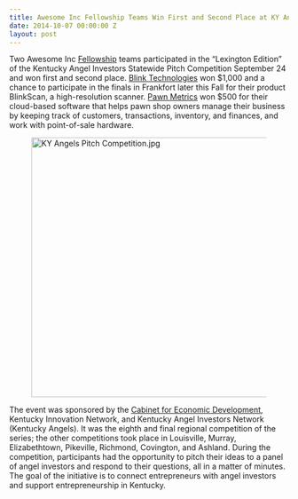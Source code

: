 ```yaml
---
title: Awesome Inc Fellowship Teams Win First and Second Place at KY Angels Regional Pitch Competition
date: 2014-10-07 00:00:00 Z
layout: post
---
```

 
<p>Two Awesome Inc <a href="http://fellowship.awesomeinc.org/" target="_blank">Fellowship</a> teams participated in the &ldquo;Lexington Edition&rdquo; of the Kentucky Angel Investors Statewide Pitch Competition September 24 and won first and second place. <a href="http://www.blinkscan.com/" target="_blank">Blink Technologies</a> won $1,000 and a chance to participate in the finals in Frankfort later this Fall for their product BlinkScan, a high-resolution scanner. <a href="http://www.pawnmetrics.com" target="_blank">Pawn Metrics</a> won $500 for their cloud-based software that helps pawn shop owners manage their business by keeping track of customers, transactions, inventory, and finances, and work with point-of-sale hardware.</p>

<p><figure class="tmblr-full" data-orig-height="720" data-orig-width="960" data-orig-src="https://lh6.googleusercontent.com/kVUk8exh9lifBR93ckNxE583rLJ74evRUQZ5-IuqwhZBN91_wcRwGlhhyWkSUWiFG9qNdmiJASFx_9RkrVd-po4GRuA-Q6FnVc5G2tTr1q0HbIqWJH1fNg_h5wTQ6-6abQ"><img alt="KY Angels Pitch Competition.jpg" height="468px;" src="https://66.media.tumblr.com/eb5ea3800b6ab6b98d2eac3a43e335e4/tumblr_inline_pk4r9jDypi1spm8pc_540.jpg" width="624px;" data-orig-height="720" data-orig-width="960" data-orig-src="https://lh6.googleusercontent.com/kVUk8exh9lifBR93ckNxE583rLJ74evRUQZ5-IuqwhZBN91_wcRwGlhhyWkSUWiFG9qNdmiJASFx_9RkrVd-po4GRuA-Q6FnVc5G2tTr1q0HbIqWJH1fNg_h5wTQ6-6abQ"/></figure></p>
<p><span> </span></p>
<p>The event was sponsored by the <a href="http://www.thinkkentucky.com/" target="_blank">Cabinet for Economic Development</a>, Kentucky Innovation Network, and Kentucky Angel Investors Network (Kentucky Angels). It was the eighth and final regional competition of the series; the other competitions took place in Louisville, Murray, Elizabethtown, Pikeville, Richmond, Covington, and Ashland. During the competition, participants had the opportunity to pitch their ideas to a panel of angel investors and respond to their questions, all in a matter of minutes. The goal of the initiative is to connect entrepreneurs with angel investors and support entrepreneurship in Kentucky.</p>
